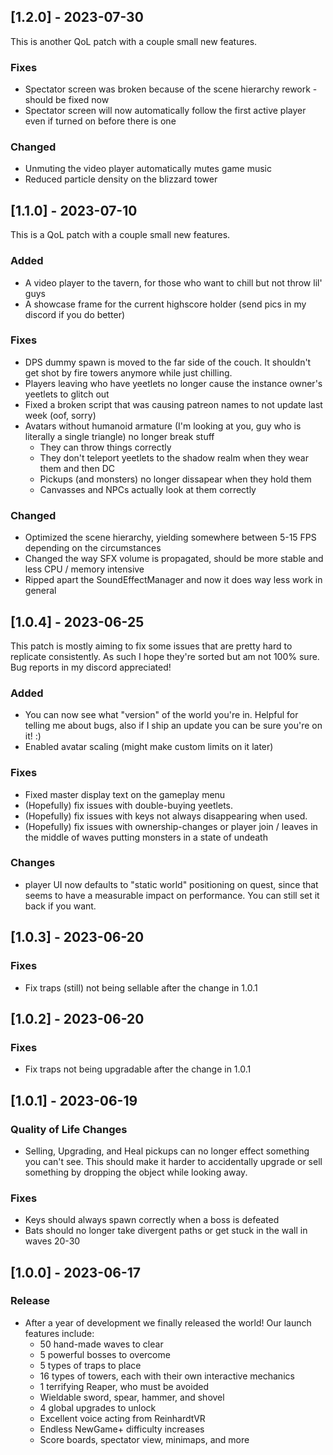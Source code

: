## [1.2.0] - 2023-07-30

This is another QoL patch with a couple small new features.

### Fixes
- Spectator screen was broken because of the scene hierarchy rework - should be fixed now
- Spectator screen will now automatically follow the first active player even if turned on before there is one

### Changed
- Unmuting the video player automatically mutes game music
- Reduced particle density on the blizzard tower
  
## [1.1.0] - 2023-07-10

This is a QoL patch with a couple small new features.

### Added
- A video player to the tavern, for those who want to chill but not throw lil' guys
- A showcase frame for the current highscore holder (send pics in my discord if you do better)

### Fixes
- DPS dummy spawn is moved to the far side of the couch. It shouldn't get shot by fire towers anymore while just chilling.
- Players leaving who have yeetlets no longer cause the instance owner's yeetlets to glitch out
- Fixed a broken script that was causing patreon names to not update last week (oof, sorry)
- Avatars without humanoid armature (I'm looking at you, guy who is literally a single triangle) no longer break stuff
   - They can throw things correctly
   - They don't teleport yeetlets to the shadow realm when they wear them and then DC
   - Pickups (and monsters) no longer dissapear when they hold them
   - Canvasses and NPCs actually look at them correctly

### Changed
- Optimized the scene hierarchy, yielding somewhere between 5-15 FPS depending on the circumstances
- Changed the way SFX volume is propagated, should be more stable and less CPU / memory intensive
- Ripped apart the SoundEffectManager and now it does way less work in general

## [1.0.4] - 2023-06-25

This patch is mostly aiming to fix some issues that are pretty hard to replicate consistently. As such I hope they're sorted but am not 100% sure. Bug reports in my discord appreciated!

### Added
- You can now see what "version" of the world you're in. Helpful for telling me about bugs, also if I ship an update you can be sure you're on it! :)
- Enabled avatar scaling (might make custom limits on it later)

### Fixes
- Fixed master display text on the gameplay menu
- (Hopefully) fix issues with double-buying yeetlets.
- (Hopefully) fix issues with keys not always disappearing when used.
- (Hopefully) fix issues with ownership-changes or player join / leaves in the middle of waves putting monsters in a state of undeath

### Changes
- player UI now defaults to "static world" positioning on quest, since that seems to have a measurable impact on performance. You can still set it back if you want.

## [1.0.3] - 2023-06-20

### Fixes
- Fix traps (still) not being sellable after the change in 1.0.1

## [1.0.2] - 2023-06-20

### Fixes
- Fix traps not being upgradable after the change in 1.0.1

## [1.0.1] - 2023-06-19

### Quality of Life Changes
-  Selling, Upgrading, and Heal pickups can no longer effect something you can't see. This should make it harder to accidentally upgrade or sell something by dropping the object while looking away.

### Fixes
- Keys should always spawn correctly when a boss is defeated
- Bats should no longer take divergent paths or get stuck in the wall in waves 20-30

## [1.0.0] - 2023-06-17

### Release
- After a year of development we finally released the world! Our launch features include:
  - 50 hand-made waves to clear
  - 5 powerful bosses to overcome
  - 5 types of traps to place
  - 16 types of towers, each with their own interactive mechanics
  - 1 terrifying Reaper, who must be avoided
  - Wieldable sword, spear, hammer, and shovel
  - 4 global upgrades to unlock
  - Excellent voice acting from ReinhardtVR
  - Endless NewGame+ difficulty increases
  - Score boards, spectator view, minimaps, and more
